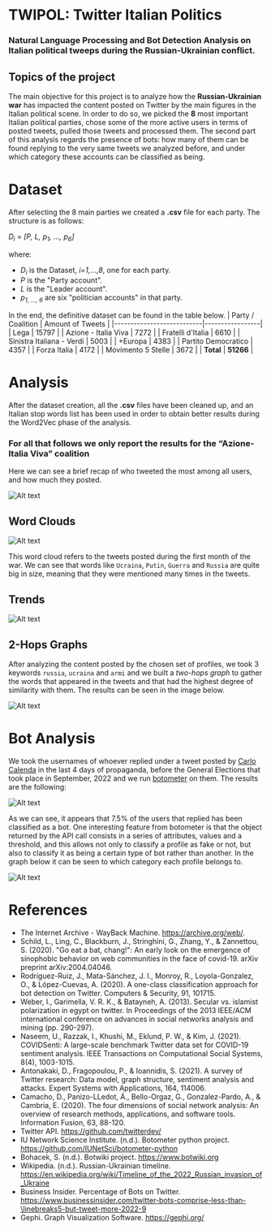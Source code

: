 # TWIPOL: Twitter Italian Politics

### Natural Language Processing and Bot Detection Analysis on Italian political tweeps during the Russian-Ukrainian conflict.


## Topics of the project

The main objective for this project is to analyze how the **Russian-Ukrainian war** has impacted the content posted on Twitter by the main figures in the Italian political scene. In order to do so, we picked the **8** most important Italian political parties, chose some of the more active users in terms of posted tweets, pulled those tweets and processed them. The second part of this analysis regards the presence of bots: how many of them can be found replying to the very same tweets we analyzed before, and under which category these accounts can be classified as being.

# Dataset
After selecting the  8 main parties  we created a **.csv** file for each party. The structure is as follows:

*D<sub>i</sub>* = *[P, L, p<sub>1</sub>, ..., p<sub>6</sub>]*

where:

- *D<sub>i</sub>* is the Dataset, *i=1,...,8*, one for each party.
- *P* is the "Party account".
- *L* is the "Leader account".
- *p<sub>1, ..., 6</sub>* are six "politician accounts" in that party.

In the end, the definitive dataset can be found in the table below.
| Party / Coalition          | Amount of Tweets |
|---------------------------|-----------------|
| Lega                      | 15797           |
| Azione - Italia Viva      | 7272            |
| Fratelli d'Italia         | 6610            |
| Sinistra Italiana - Verdi | 5003            |
| +Europa                   | 4383            | 
| Partito Democratico       | 4357            |
| Forza Italia              | 4172            |
| Movimento 5 Stelle        | 3672            |
| **Total**                 | **51266**       |


# Analysis
After the dataset creation, all the **.csv** files have been cleaned up, and an Italian stop words list has been used in order to obtain better results during the Word2Vec phase of the analysis.

### For all that follows we only report the results for the “Azione-Italia Viva” coalition

Here we can see a brief recap of who tweeted the most among all users, and how much they posted.

![Alt text](/Histograms_userXtweets/AzIv_histogramTweets-1.png)



## Word Clouds
![Alt text](/First_month_Wordclouds/First_monthAzIv.png)

This word cloud refers to the tweets posted during the first month of the war. We can see that words like `Ucraina`, `Putin`, `Guerra` and `Russia` are quite big in size, meaning that they were mentioned many times in the tweets. 



## Trends
![Alt text](/Trends/Trend_tweets_AzIv.png)


## 2-Hops Graphs

After analyzing the content posted by the chosen set of profiles, we took 3 keywords `russia`, `ucraina` and `armi` and we built a *two-hops graph* to gather the words that appeared in the tweets and that had the highest degree of similarity with them. The results can be seen in the image below.

![Alt text](/Gephi_Graph_Results/AzIv_final_ArchiGrossi.png)

# Bot Analysis
We took the usernames of whoever replied under a tweet posted by [Carlo Calenda](https://twitter.com/CarloCalenda) in the last 4 days of propaganda, before the General Elections that took place in September, 2022 and we run [botometer](https://github.com/IUNetSci/botometer-python) on them. The results are the following:

![Alt text](/Trends/botAzIv.png)

As we can see, it appears that 7.5% of the users that replied has been classified as a bot. One interesting feature from botometer is that the object returned by the API call consists in a series of attributes, values and a threshold, and this allows not only to classify a profile as fake or not, but also to classify it as being a certain type of bot rather than another. In the graph below it can be seen to which category each profile belongs to.

![Alt text](/Trends/classifiedBotsAzIv.png)

# References
- The Internet Archive - WayBack Machine. https://archive.org/web/.
- Schild, L., Ling, C., Blackburn, J., Stringhini, G., Zhang, Y., & Zannettou, S. (2020). "Go eat a bat, chang!": An early look on the emergence of sinophobic behavior on web communities in the face of covid-19. arXiv preprint arXiv:2004.04046.
- Rodríguez-Ruiz, J., Mata-Sánchez, J. I., Monroy, R., Loyola-Gonzalez, O., & López-Cuevas, A. (2020). A one-class classification approach for bot detection on Twitter. Computers & Security, 91, 101715.
- Weber, I., Garimella, V. R. K., & Batayneh, A. (2013). Secular vs. islamist polarization in egypt on twitter. In Proceedings of the 2013 IEEE/ACM international conference on advances in social networks analysis and mining (pp. 290-297).
- Naseem, U., Razzak, I., Khushi, M., Eklund, P. W., & Kim, J. (2021). COVIDSenti: A large-scale benchmark Twitter data set for COVID-19 sentiment analysis. IEEE Transactions on Computational Social Systems, 8(4), 1003-1015.
- Antonakaki, D., Fragopoulou, P., & Ioannidis, S. (2021). A survey of Twitter research: Data model, graph structure, sentiment analysis and attacks. Expert Systems with Applications, 164, 114006.
- Camacho, D., Panizo-LLedot, Á., Bello-Orgaz, G., Gonzalez-Pardo, A., & Cambria, E. (2020). The four dimensions of social network analysis: An overview of research methods, applications, and software tools. Information Fusion, 63, 88-120.
- Twitter API. https://github.com/twitterdev/
- IU Network Science Institute. (n.d.). Botometer python project. https://github.com/IUNetSci/botometer-python
- Bohacek, S. (n.d.). Botwiki project. https://www.botwiki.org
- Wikipedia. (n.d.). Russian-Ukrainian timeline. https://en.wikipedia.org/wiki/Timeline_of_the_2022_Russian_invasion_of_Ukraine
- Business Insider. Percentage of Bots on Twitter. https://www.businessinsider.com/twitter-bots-comprise-less-than-\linebreaks5-but-tweet-more-2022-9
- Gephi. Graph Visualization Software. https://gephi.org/
